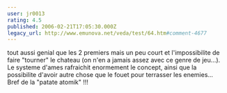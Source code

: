 ```yaml
---
user: jr0013
rating: 4.5
published: 2006-02-21T17:05:30.000Z
legacy_url: http://www.emunova.net/veda/test/64.htm#comment-4677
---
```

tout aussi genial que les 2 premiers mais un peu court et l'impossibilite de faire "tourner" le chateau (on n'en a jamais assez avec ce genre de jeu...). Le systeme d'ames rafraichit enormement le concept, ainsi que la possibilite d'avoir autre chose que le fouet pour terrasser les enemies... Bref de la "patate atomik" !!!
